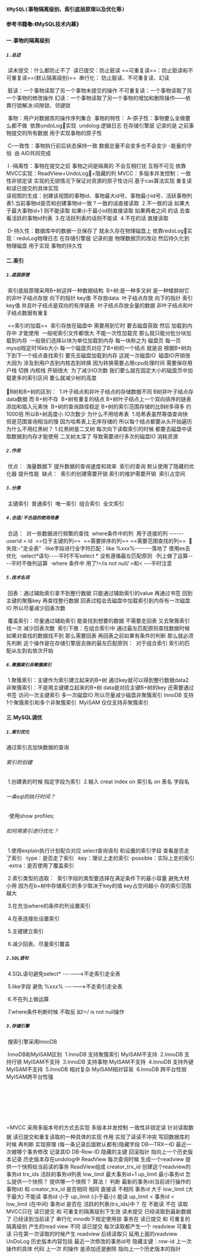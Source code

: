 ### `XMySQL(事物隔离级别、索引底层原理以及优化等)`

#### 参考书籍📚:**《MySQL技术内幕》**

#### 一.**事物的隔离级别**

##### `1.总述`

​		读未提交：什么都防止不了
​		读已提交：防止脏读
​		==可重复读==：防止脏读和不可重复读==(默认隔离级别)==
​		串行化：    防止脏读、不可重复读、幻读

​		脏读：一个事物读取了另一个事物未提交的操作
​		不可重复读：一个事物读取了另一个事物的修改操作
​		幻读：一个事物读取了另一个事物的增加和删除操作——依靠行锁解决:间隙锁、邻键锁

​		事物：用户对数据库的操作序列集合
​		事物的特性：
​			A-原子性：事物要么全做要么都不做
​								依靠undoLog📝实现
​								undolog:逻辑日志 在存储引擎层 记录的是 之前事物提交的所有数据  用于实现事物的原子性

​			C-一致性：事物执行前后状态保持一致 数据总量不会变多也不会变少 -能量的守恒
​								由 AID共同完成

​			I -隔离性：事物在提交之前 事物之间是隔离的 不会互相打扰 互相不可见
​								依靠MVCC实现：ReadView+UndoLog📝+隐藏的列
​								MVCC：多版本并发控制：一致性非锁定读 实现的无锁情况下保证对资源的原子性访问 基于cas算法实现 
​												重复读和读已提交的具体实现								
​								读视图的生成：创建该视图的事物id、事物最大id号、事物最小id号、活跃事物列表
​								1.当前事物id是否和创建事物id一致？一致的话直接读取
​								2.不一致的话 如果大于最大事物id+1 则不能读取 如果小于最小id则直接读取 如果两者之间 的话 去查看活跃的事物id列表
​								3.在活跃列表的话则不能读
​								4.不在的话 直接读取			



​			D-持久性：数据库中的数据一旦保存了 就永久存在物理磁盘上
​								依靠redoLog📝实现：redoLog物理日志 在存储引擎层 记录的是 物理数据页的改动 然后持久化到物理磁盘 用于实现 事物的持久性			

#### 二.**索引**

##### `1.底层原理`

​		索引底层原理采用B+树这样一种数据结构
​		B+树:是一种多叉树 是一种矮胖树 
​					它的非叶子结点存放 向下的指针 key值 不存放data 
​							叶子结点存放 向下的指针 索引key值 并且叶子结点是双向的有序链表
​				            叶子结点存放全量的数据 非叶子结点和叶子结点数据有重复

​		==索引的加载==
​			索引存放在磁盘中 需要用到它时 要去磁盘获取 然后 加载到内存中 才能使用
​			一般呢索引文件都很大 不能一次性加载完 那么就只能分批分块加载到内存 
​			一般我们选择以块为单位加载到内存 每一块称之为 磁盘页 每一页mysql规定时16kb大小
​			每一个磁盘页对应了B+树的一个结点 就是说 根据B+树向下到下一个结点查找索引 要先去磁盘加载到内存 这就一次磁盘IO 
​			磁盘IO开销很大因为 涉及到用户态到内核态到转换 因为转换需要占用cpu处理时间 需要保存用户栈 切换 内核栈 开销很大
​			为了减少IO次数 我们要么就在固定大小的磁盘页中加载更多的索引区间 要么就减少树的高度  
​		
​		🌟B树和B+树的区别：
​			1.叶子结点和非叶子结点的存储数据不同
​				B树非叶子结点存data数据 而 B+树不存
​				B+树有重复的结点
​				B+树叶子结点上一个双向排序的链表 添加和插入元素快
​				B+树的查询路径稳定
​				B+树的索引范围存储的比B树多得多 约1000倍 所以B+树高度小 IO次数少 
​		为什么不用哈希表
​			1.哈希表虽然等值查询快 但是范围查询相当的慢 因为哈希表上无序存储的 所以每个结点都要从头开始遍历
​		为什么不用红黑树？
​			1.红黑树是二叉树 每次向下读取索引的时候 都要去磁盘中读取数据到内存才能使用 二叉树太深了 导致需要进行多次的磁盘IO 消耗资源				

##### `2.作用`

​		优点：
​					海量数据下 提升数据的查询速度和效率
​					索引的查询 默认使用了隐藏的优化器 提升性能
​		缺点：
​					索引的创建需要开销
​					索引的维护需要开销
​					索引占空间

##### `3.分类`

​		主键索引
​		普通索引
​		唯一索引
​		组合索引
​		全文索引

##### `4.合适/不合适的使用场景`

​	合适：
​			对一些数据进行频繁的查找
​			where条件中的列
​			用于连接的列 ------userid = id
​			==位于主键的列==
​			==需要排序的列==
​			==需要范围查找的列==
​	🌟失效:-"走全表"
​			·like字段进行全字符匹配：like %xxx%-------落地了 使用es去优化
​			·select*语句----平时不写select *
​			没有遵循最左匹配原则
​			·列上做了运算----平时不做列运算
​			·where 条件中 用了!=/is not null/ >和<    ---平时注意			

##### `5.技术名词`

​	回表：通过辅助索引拿不到整行数据 只能通过辅助索引的value 再通过书签 回到 主键的聚簇key 再查找整行数据 
​				回表过程会去磁盘中加载索引到内存有一次磁盘IO 所以尽量减少回表次数

​	覆盖索引：尽量通过辅助索引 能查找到想要的数据 不需要走回表 又去聚簇索引找一次 减少回表次数
​	索引下推：在组合索引中 通过最左匹配原则查找数据时候 如果对查找的数据找不到 那么需要回表 再回表之前如果有条件的判断 那么就必须先判断 这个操作是在存储引擎层去做的 
​	最左匹配原则：
​					对于组合索引 索引的匹配从左到右依次开始	

##### `6.聚簇索引非聚簇索引`

​	1.聚簇索引：主键作为索引建立起来的B+树 通过key就可以得到整行数据data
​	2.非聚簇索引：不是用主键建立起来的B+树  data是对应主键B+树的key 还需要通过书签 访问一次主键索引  多一次磁盘IO 所以尽量减少磁盘非聚簇索引
​	InnoDB 支持1个聚簇索引和多个非聚簇索引
​	MyISAM 仅仅支持非聚簇索引 

#### 三.**MySQL调优**

##### `1.索引优化`

通过索引去加快数据的查询

###### 索引的创建 

​		1.创建表的时候 指定字段为索引
​		2.输入 creat index on 索引名 on 表名 字段名

###### 一条sql的执行时间？

​	  ·使用show profiles;

###### 如何用索引进行优化？

​	1.使用explain执行计划配合对应 select查询语句 和设置的索引字段 查看是否走了索引
​		·type：是否走了索引
​		·key：理论上走的索引
​		·possible：实际上走的索引
​		·extra：是否使用了覆盖索引

​	2.索引类型的选取：
​		索引字段的类型要选择在满足条件下的最小容量 避免大材小用 因为在b+树中存储索引的多少取决于key的值 key占空间越小 存的索引范围越大

​	3.在充当where的条件的列设置索引

​	4.在表连接处设置索引

​	5.主键建立索引

​	6.减少回表、尽量索引覆盖	

##### `2.SQL语句`

​    4.SQL语句避免select*	------>不走索引走全表

​	5.like字段 避免 %xxx%	------>不走索引走全表

​	6.不在列上做运算

​	7.where条件判断时候 不取反 如!=/ is not null操作

##### `3.存储引擎`

​	搜索引擎采用InnoDB	

​	InnoDB和MyISAM区别
​	1.InnoDB 支持聚簇索引 MyISAM不支持
​	2.InnoDB 支持行锁 MyISAM不支持
​	3.InnoDB 支持事物 MyISAM不支持
​	4.InnoDB 支持外键 MyISAM不支持
​	5.InnoDB 相对复杂 MyISAM相对容易
​	6.InnoDB 跨平台性弱 MyISAM跨平台性强

​	

​	

##### 

​	

⭐MVCC
	采用多版本号的方式去实现
	多版本并发控制
		一致性非锁定读
		针对读取数据
		读已提交和重复读取的一种具体的实现
	作用
		实现了读读不冲突 写回数据库的时候 再判断
	实现原理
		(每一条记录后面默认都有)隐藏字段
			DB—TRX—ID
				最近一次被哪个事务修改 记录其ID
			DB-Row-ID
				隐藏的主键
			回滚指针
				指向上一个历史版本记录
					历史版本存在undolog中
		ReadView
			每次查询时候 生成一个readview
提供一个快照给当前读的事务
				ReadView组成
					creator_trx_id
						创建这个readview的事务id
					trx_ids
						活跃的事务id列表
					low_limit
						最大事务id+1
					up_limit
						最小事务id
				怎么提供一个快照？
提供哪一个快照？
					算法！
						判断 最新的事务id(当前进行操作的事物id) 和 creator_trx_id 是否相同
							相同
								直接读
							不相同
								事务id 大于 low_limit
       (大于最大)
									不能读
								事务id 小于 up_limit
       (小于最小)
									能读
								up_limit < 事务id < low_limit
               (在中间)
									事务id 是否在 活跃的列表(trx_ids)中？
										在
											不能读
										不在
											读取
				MVCC只在 读已提交 和 可重复的隔离级别下生效
					读未提交
						已经读取到最新数据了 已经读到当前读了
					串行化
						innodb下规定使用锁
				事务在 读已提交 和 可重复的隔离级别 产生的read view 不同
					读已提交
						每次读取都产生一个 readview
					可重复读
						只在第一次读取的时候产生 readview 后续读取只 延用上面的readview
		UnDoLog
			历史版本内容包括
				最近一次修改的事务id号
				隐藏主键：row-id
				上一次操作的具体 代码
				上一次 的操作 是添加还是删除
				指向上一个历史版本的指针
